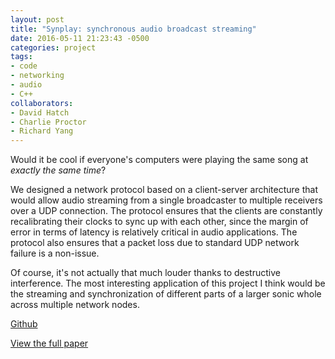 ```yaml
---
layout: post
title: "Synplay: synchronous audio broadcast streaming"
date: 2016-05-11 21:23:43 -0500
categories: project
tags:
- code
- networking
- audio
- C++
collaborators:
- David Hatch
- Charlie Proctor
- Richard Yang
---
```


Would it be cool if everyone's computers were playing the same song at *exactly the same time*?

We designed a network protocol based on a client-server architecture that would allow audio streaming from a single broadcaster to multiple receivers over a UDP connection. The protocol ensures that the clients are constantly recalibrating their clocks to sync up with each other, since the margin of error in terms of latency is relatively critical in audio applications. The protocol also ensures that a packet loss due to standard UDP network failure is a non-issue. 

Of course, it's not actually that much louder thanks to destructive interference. The most interesting application of this project I think would be the streaming and synchronization of different parts of a larger sonic whole across multiple network nodes. 

[Github](https://github.com/squidgetx/synplay)

 <p><a href='/docs/synplay.pdf'>View the full paper</a></p>

